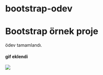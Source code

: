 # bootstrap-odev

<h1> Bootstrap örnek proje </h1>

ödev tamamlandı.

<h4> gif eklendi </h4>

![](screen-record.gif)
